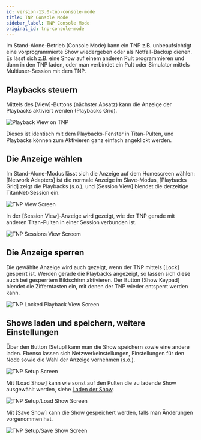 ```yaml
---
id: version-13.0-tnp-console-mode
title: TNP Console Mode
sidebar_label: TNP Console Mode
original_id: tnp-console-mode
---
```


Im Stand-Alone-Betrieb (Console Mode) kann ein TNP z.B. unbeaufsichtigt
eine vorprogrammierte Show wiedergeben oder als Notfall-Backup dienen.
Es lässt sich z.B. eine Show auf einem anderen Pult programmieren und
dann in den TNP laden, oder man verbindet ein Pult oder Simulator mittels
Multiuser-Session mit dem TNP.

Playbacks steuern
-----------------

Mittels des \[View\]-Buttons (nächster Absatz) kann die Anzeige der
Playbacks aktiviert werden (Playbacks Grid).

![Playback View on TNP](/docs/images/Playback-View-on-TNP.png)

Dieses ist identisch mit dem Playbacks-Fenster in Titan-Pulten, und
Playbacks können zum Aktivieren ganz einfach angeklickt werden.

Die Anzeige wählen
------------------

Im Stand-Alone-Modus lässt sich die Anzeige auf dem Homescreen wählen:
\[Network Adapters\] ist die normale Anzeige im Slave-Modus, \[Playbacks
Grid\] zeigt die Playbacks (s.o.), und \[Session View\] blendet die
derzeitige TitanNet-Session ein.

![TNP View Screen](/docs/images/TNP-View-Screen.png)

In der \[Session View\]-Anzeige wird gezeigt, wie der TNP gerade mit
anderen Titan-Pulten in einer Session verbunden ist.

![TNP Sessions View Screem](/docs/images/TNP-Sessions-View-Screem.png)

Die Anzeige sperren
-------------------

Die gewählte Anzeige wird auch gezeigt, wenn der TNP mittels \[Lock\]
gesperrt ist. Werden gerade die Playbacks angezeigt, so lassen sich
diese auch bei gesperrtem Bildschirm aktivieren. Der Button \[Show
Keypad\] blendet die Zifferntasten ein, mit denen der TNP wieder
entsperrt werden kann.

![TNP Locked Playback View Screen](/docs/images/TNP-Locked-Playback-View-Screen.png)

Shows laden und speichern, weitere Einstellungen
------------------------------------------------

Über den Button \[Setup\] kann man die Show speichern sowie eine andere
laden. Ebenso lassen sich Netzwerkeinstellungen, Einstellungen für den
Node sowie die Wahl der Anzeige vornehmen (s.o.).

![TNP Setup Screen](/docs/images/TNP-Setup-Screen.png)

Mit \[Load Show\] kann wie sonst auf den Pulten die zu ladende Show
ausgewählt werden, siehe [Laden der Show](../titan-basics/loading-and-saving-shows.md).

![TNP Setup/Load Show Screen](/docs/images/TNP-Setup-Load-Show-Screen.png)

Mit \[Save Show\] kann die Show gespeichert werden, falls man Änderungen
vorgenommen hat.

![TNP Setup/Save Show Screen](/docs/images/TNP-Setup-Save-Show-Screen.png)
